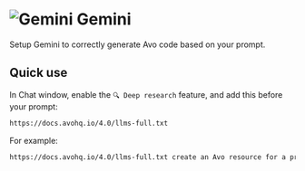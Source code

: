 
# <img src="/assets/img/llms/gemini.webp" alt="Gemini" class="no-border h-8 -mt-2 inline-block"> Gemini


Setup Gemini to correctly generate Avo code based on your prompt.

## Quick use

In Chat window, enable the `🔍 Deep research` feature, and add this before your prompt:

```bash
https://docs.avohq.io/4.0/llms-full.txt
```

For example:

```bash
https://docs.avohq.io/4.0/llms-full.txt create an Avo resource for a product model
```
